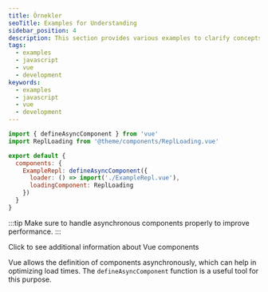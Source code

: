 ```yaml
---
title: Örnekler
seoTitle: Examples for Understanding
sidebar_position: 4
description: This section provides various examples to clarify concepts. Code snippets are included for practical understanding.
tags: 
  - examples
  - javascript
  - vue
  - development
keywords: 
  - examples
  - javascript
  - vue
  - development
---
```

```javascript
import { defineAsyncComponent } from 'vue'
import ReplLoading from '@theme/components/ReplLoading.vue'

export default {
  components: {
    ExampleRepl: defineAsyncComponent({
      loader: () => import('./ExampleRepl.vue'),
      loadingComponent: ReplLoading
    })
  }
}
```


  


:::tip
Make sure to handle asynchronous components properly to improve performance.
:::


Click to see additional information about Vue components

Vue allows the definition of components asynchronously, which can help in optimizing load times. The `defineAsyncComponent` function is a useful tool for this purpose.